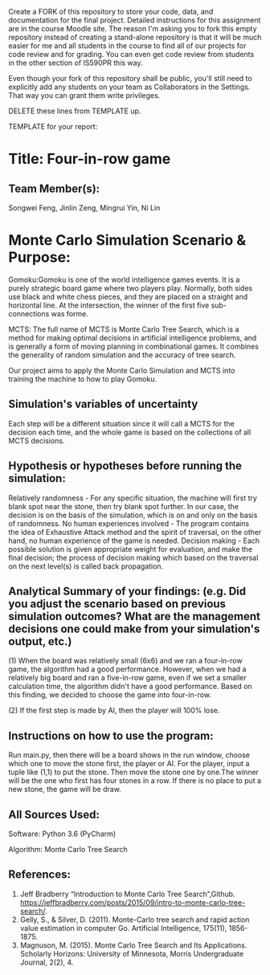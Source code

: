 Create a FORK of this repository to store your code, data, and documentation for the final project. Detailed instructions for this assignment are in the course Moodle site.  The reason I'm asking you to fork this empty repository instead of creating a stand-alone repository is that it will be much easier for me and all students in the course to find all of our projects for code review and for grading. You can even get code review from students in the other section of IS590PR this way.

Even though your fork of this repository shall be public, you'll still need to explicitly add any students on your team as Collaborators in the Settings. That way you can grant them write privileges.

DELETE these lines from TEMPLATE up.

TEMPLATE for your report:

# Title: Four-in-row game

## Team Member(s): 

Songwei Feng, Jinlin Zeng, Mingrui Yin, Ni Lin

# Monte Carlo Simulation Scenario & Purpose:

Gomoku:Gomoku is one of the world intelligence games events. It is a purely strategic board game where two players play. Normally, both sides use black and white chess pieces, and they are placed on a straight and horizontal line. At the intersection, the winner of the first five sub-connections was forme.

MCTS: The full name of MCTS is Monte Carlo Tree Search, which is a method for making optimal decisions in artificial intelligence problems, and is generally a form of moving planning in combinational games. It combines the generality of random simulation and the accuracy of tree search.

Our project aims to apply the Monte Carlo Simulation and MCTS into training the machine to how to play Gomoku.

## Simulation's variables of uncertainty

Each step will be a different situation since it will call a MCTS for the decision each time, and the whole game is based on the collections of all MCTS decisions.

## Hypothesis or hypotheses before running the simulation:

Relatively randomness - For any specific situation, the machine will first try blank spot near the stone, then try blank spot further. In our case, the decision is on the basis of the simulation, which is on and only on the basis of randomness.
No human experiences involved - The program contains the idea of Exhaustive Attack method and the spirit of traversal, on the other hand, no human experience of the game is needed.
Decision making - Each possible solution is given appropriate weight for evaluation, and make the final decision; the process of decision making which based on the traversal on the next level(s) is called back propagation.

## Analytical Summary of your findings: (e.g. Did you adjust the scenario based on previous simulation outcomes?  What are the management decisions one could make from your simulation's output, etc.)

(1) When the board was relatively small (6x6) and we ran a four-in-row game, the algorithm had a good performance. However, when we had a relatively big board and ran a five-in-row game, even if we set a smaller calculation time, the algorithm didn't have a good performance. Based on this finding, we decided to choose the game into four-in-row.

(2) If the first step is made by AI, then the player will 100% lose.

## Instructions on how to use the program:

Run main.py, then there will be a board shows in the run window, choose which one to move the stone first, the player or AI. For the player, input a tuple like (1,1) to put the stone. Then move the stone one by one.The winner will be the one who first has four stones in a row. If there is no place to put a new stone, the game will be draw.

## All Sources Used:

Software: Python 3.6 (PyCharm)

Algorithm: Monte Carlo Tree Search

## References:

1. Jeff Bradberry “Introduction to Monte Carlo Tree Search”,Github. https://jeffbradberry.com/posts/2015/09/intro-to-monte-carlo-tree-search/.
2. Gelly, S., & Silver, D. (2011). Monte-Carlo tree search and rapid action value estimation in computer Go. Artificial Intelligence, 175(11), 1856-1875.
3. Magnuson, M. (2015). Monte Carlo Tree Search and Its Applications. Scholarly Horizons: University of Minnesota, Morris Undergraduate Journal, 2(2), 4.
